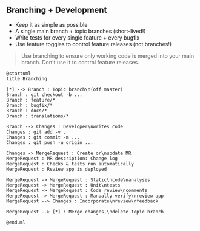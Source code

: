 Branching + Development
-----------------------

- Keep it as simple as possible
- A single main branch + topic branches (short-lived!)
- Write tests for every single feature + every bugfix
- Use feature toggles to control feature releases (not branches!)

> Use branching to ensure only working code is merged into your main branch. Don't use it to control feature releases.

```plantuml
@startuml
title Branching

[*] --> Branch : Topic branch\n(off master)
Branch : git checkout -b ...
Branch : feature/*
Branch : bugfix/*
Branch : docs/*
Branch : translations/*

Branch --> Changes : Developer\nwrites code
Changes : git add -v .
Changes : git commit -m ...
Changes : git push -u origin ...

Changes -> MergeRequest : Create or\nupdate MR
MergeRequest : MR description: Change log
MergeRequest : Checks & tests run automatically
MergeRequest : Review app is deployed

MergeRequest -> MergeRequest : Static\ncode\nanalysis
MergeRequest -> MergeRequest : Unit\ntests
MergeRequest -> MergeRequest : Code review\ncomments
MergeRequest -> MergeRequest : Manually verify\nreview app
MergeRequest --> Changes : Incorporate\nreview\nfeedback

MergeRequest --> [*] : Merge changes,\ndelete topic branch

@enduml
```
